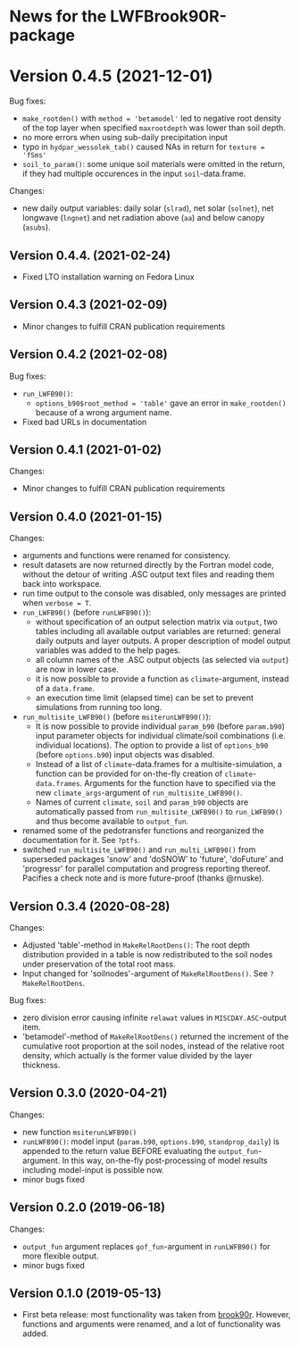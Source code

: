 # News for the LWFBrook90R-package
# Version 0.4.5 (2021-12-01)

Bug fixes:

- `make_rootden()` with `method = 'betamodel'` led to negative 
root density of the top layer when specified `maxrootdepth` was lower than soil depth.
- no more errors when using sub-daily precipitation input
- typo in `hydpar_wessolek_tab()` caused NAs in return for `texture = 'fSms'`
- `soil_to_param()`: some unique soil materials were omitted in the return, if they had multiple occurences in the input `soil`-data.frame.

Changes: 
- new daily output variables: daily solar (`slrad`), net solar (`solnet`), net longwave (`lngnet`) and net radiation above (`aa`) and below canopy (`asubs`).

## Version 0.4.4. (2021-02-24)

- Fixed LTO installation warning on Fedora Linux

## Version 0.4.3 (2021-02-09)

- Minor changes to fulfill CRAN publication requirements

## Version 0.4.2 (2021-02-08)

Bug fixes:

- `run_LWFB90()`: 
  - `options_b90$root_method = 'table'` gave an error in `make_rootden()` because of a wrong argument name.
- Fixed bad URLs in documentation

## Version 0.4.1 (2021-01-02)

Changes:

- Minor changes to fulfill CRAN publication requirements

## Version 0.4.0  (2021-01-15)

Changes:

- arguments and functions were renamed for consistency.
- result datasets are now returned directly by the Fortran model code, without 
  the detour of writing .ASC output text files and reading them back into workspace.
- run time output to the console was disabled, only messages are printed when `verbose = T`.  
- `run_LWFB90()` (before `runLWFB90()`): 
  - without specification of an output selection matrix via `output`, two tables 
  including all available output variables are returned: general daily outputs 
  and layer outputs. A proper description of model output variables was added to the help pages.
  - all column names of the .ASC output objects (as selected via `output`) are now in lower case.
  - it is now possible to provide a function as `climate`-argument, instead of a `data.frame`.
  - an execution time limit (elapsed time) can be set to prevent simulations from running too long. 
- `run_multisite_LWFB90()` (before `msiterunLWFB90()`): 
  - It is now possible to provide individual `param_b90` (before `param.b90`) input parameter objects for
  individual climate/soil combinations (i.e. individual locations). The option to 
  provide a list of `options_b90` (before `options.b90`) input objects was disabled.
  - Instead of a list of `climate`-data.frames for a multisite-simulation, a function 
  can be provided for on-the-fly creation of `climate`-`data.frames`. Arguments 
  for the function have to specified via the new `climate_args`-argument of `run_multisite_LWFB90()`. 
  - Names of current `climate`, `soil` and `param_b90` objects are automatically 
   passed from  `run_multisite_LWFB90()` to `run_LWFB90()` and thus become available to `output_fun`.  
- renamed some of the pedotransfer functions and reorganized the documentation for it. See `?ptfs`.
- switched `run_multisite_LWFB90()` and `run_multi_LWFB90()` from superseded packages 'snow' and 'doSNOW' to 'future', 'doFuture' and 'progressr' for parallel computation and progress reporting thereof. Pacifies a check note and is more future-proof (thanks @rnuske).


## Version 0.3.4  (2020-08-28)

Changes:

- Adjusted 'table'-method in `MakeRelRootDens()`: The root depth distribution provided in a table is now redistributed to the soil nodes under preservation of the total root mass.
- Input changed for 'soilnodes'-argument of `MakeRelRootDens()`. See `?MakeRelRootDens`.

Bug fixes:

- zero division error causing infinite `relawat` values in `MISCDAY.ASC`-output item.
- 'betamodel'-method of `MakeRelRootDens()` returned the increment of the cumulative root proportion at the soil nodes, instead of the relative root density, which actually is the former value divided by the layer thickness.


## Version 0.3.0 (2020-04-21)

Changes:

- new function `msiterunLWFB90()`
- `runLWFB90()`: model input (`param.b90`, `options.b90`, `standprop_daily`) is appended
	to the return value BEFORE evaluating the `output_fun`-argument. In this way,
	on-the-fly post-processing of model results including model-input is possible now.
- minor bugs fixed


## Version 0.2.0  (2019-06-18)

Changes:

- `output_fun` argument replaces `gof_fun`-argument in `runLWFB90()` for more flexible output.
- minor bugs fixed


## Version 0.1.0  (2019-05-13)

- First beta release: most functionality was taken from [brook90r](https://doi.org/10.5281/zenodo.1433677). However, functions and arguments were renamed, and a lot of functionality was added.
